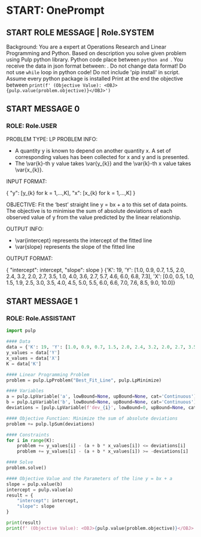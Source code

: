 # START: OnePrompt 
## START ROLE MESSAGE | Role.SYSTEM 
Background: You are a expert at Operations Research and Linear Programming and Python. Based on description you solve given problem using Pulp python library. Python code place between ```python and ```. You receive the data in json format between: <DATA></DATA>. Do not change data format! Do not use `while` loop in python code! Do not include 'pip install' in script. Assume every python package is installed Print at the end the objective between <OBJ></OBJ> `print(f' (Objective Value): <OBJ>{pulp.value(problem.objective)}</OBJ>')`  
## START MESSAGE 0 
### ROLE: Role.USER
<DESCRIPTION>
PROBLEM TYPE: LP
PROBLEM INFO:

- A quantity y is known to depend on another quantity x. A set of corresponding values has been collected for x and y and is presented.
- The \var{k}-th y value takes \var{y_{k}} and the \var{k}-th x value takes \var{x_{k}}.

INPUT FORMAT:

{
    "y": [y_{k} for k = 1,...,K],
    "x": [x_{k} for k = 1,...,K]
}


OBJECTIVE: Fit the ‘best’ straight line y = bx + a to this set of data points. The objective is to minimise the sum of absolute deviations of each observed value of y from the value predicted by the linear relationship.

OUTPUT INFO:

- \var{intercept} represents the intercept of the fitted line
- \var{slope} represents the slope of the fitted line

OUTPUT FORMAT:

{
    "intercept": intercept,
    "slope": slope
}
</DESCRIPTION>
<DATA>
{'K': 19, 'Y': [1.0, 0.9, 0.7, 1.5, 2.0, 2.4, 3.2, 2.0, 2.7, 3.5, 1.0, 4.0, 3.6, 2.7, 5.7, 4.6, 6.0, 6.8, 7.3], 'X': [0.0, 0.5, 1.0, 1.5, 1.9, 2.5, 3.0, 3.5, 4.0, 4.5, 5.0, 5.5, 6.0, 6.6, 7.0, 7.6, 8.5, 9.0, 10.0]}</DATA>


## START MESSAGE 1 
### ROLE: Role.ASSISTANT
```python
import pulp

#### Data
data = {'K': 19, 'Y': [1.0, 0.9, 0.7, 1.5, 2.0, 2.4, 3.2, 2.0, 2.7, 3.5, 1.0, 4.0, 3.6, 2.7, 5.7, 4.6, 6.0, 6.8, 7.3], 'X': [0.0, 0.5, 1.0, 1.5, 1.9, 2.5, 3.0, 3.5, 4.0, 4.5, 5.0, 5.5, 6.0, 6.6, 7.0, 7.6, 8.5, 9.0, 10.0]}
y_values = data['Y']
x_values = data['X']
K = data['K']

#### Linear Programming Problem
problem = pulp.LpProblem("Best_Fit_Line", pulp.LpMinimize)

#### Variables
a = pulp.LpVariable('a', lowBound=None, upBound=None, cat='Continuous')  #### Intercept
b = pulp.LpVariable('b', lowBound=None, upBound=None, cat='Continuous')  #### Slope
deviations = [pulp.LpVariable(f'dev_{i}', lowBound=0, upBound=None, cat='Continuous') for i in range(K)]

#### Objective Function: Minimize the sum of absolute deviations
problem += pulp.lpSum(deviations)

#### Constraints
for i in range(K):
    problem += y_values[i] - (a + b * x_values[i]) <= deviations[i]
    problem += y_values[i] - (a + b * x_values[i]) >= -deviations[i]

#### Solve
problem.solve()

#### Objective Value and the Parameters of the line y = bx + a
slope = pulp.value(b)
intercept = pulp.value(a)
result = {
    "intercept": intercept,
    "slope": slope
}

print(result)
print(f' (Objective Value): <OBJ>{pulp.value(problem.objective)}</OBJ>')

```

